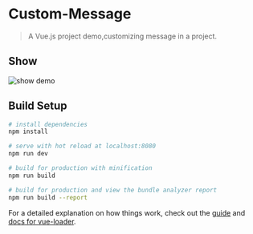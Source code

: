 # Custom-Message

> A Vue.js project demo,customizing message in a project.

## Show
![show demo](https://images.gitee.com/uploads/images/2020/0901/144445_2aba500b_5149688.gif "custom-message.gif")

## Build Setup

``` bash
# install dependencies
npm install

# serve with hot reload at localhost:8080
npm run dev

# build for production with minification
npm run build

# build for production and view the bundle analyzer report
npm run build --report
```

For a detailed explanation on how things work, check out the [guide](http://vuejs-templates.github.io/webpack/) and [docs for vue-loader](http://vuejs.github.io/vue-loader).
